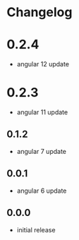 # Changelog

# 0.2.4
- angular 12 update

# 0.2.3
- angular 11 update

## 0.1.2
- angular 7 update

## 0.0.1
- angular 6 update

## 0.0.0
- initial release